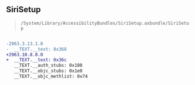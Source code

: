 ## SiriSetup

> `/System/Library/AccessibilityBundles/SiriSetup.axbundle/SiriSetup`

```diff

-2963.3.13.1.0
-  __TEXT.__text: 0x368
+2963.10.8.0.0
+  __TEXT.__text: 0x36c
   __TEXT.__auth_stubs: 0x100
   __TEXT.__objc_stubs: 0x1e0
   __TEXT.__objc_methlist: 0x74

```
